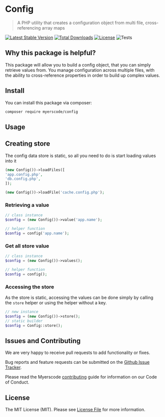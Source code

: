 #  Config
> A PHP utility that creates a configuration object from multi file, cross-referencing array maps

[![Latest Stable Version](https://poser.pugx.org/myerscode/config/v/stable)](https://packagist.org/packages/myerscode/config)
[![Total Downloads](https://poser.pugx.org/myerscode/config/downloads)](https://packagist.org/packages/myerscode/config)
[![License](https://poser.pugx.org/myerscode/config/license)](https://packagist.org/packages/myerscode/config)
![Tests](https://github.com/myerscode/config/workflows/Tests/badge.svg?branch=master)

## Why this package is helpful?

This package will allow you to build a config object, that you can simply retrieve values from. You manage configuration 
across multiple files, with the ability to cross-reference properties in order to build up complex values.

## Install

You can install this package via composer:

``` bash
composer require myerscode/config
```

## Usage

## Creating store
The config data store is static, so all you need to do is start loading values into it
```php
(new Config())->loadFiles([
'app.config.php',
'db.config.php',
]);

(new Config())->loadFile('cache.config.php');
```

### Retrieving a value

```php
// class instance
$config = (new Config())->value('app.name');

// helper function
$config = config('app.name');
```


### Get all store value

```php
// class instance
$config = (new Config())->values();

// helper function
$config = config();
```


### Accessing the store
As the store is static, accessing the values can be done simply by calling the `store` helper or using the helper without a key.
```php
// new instance
$config = (new Config())->store();
// static builder
$config = Config::store();
```

## Issues and Contributing

We are very happy to receive pull requests to add functionality or fixes.

Bug reports and feature requests can be submitted on the [Github Issue Tracker](https://github.com/myerscode/config/issues).

Please read the Myerscode [contributing](https://github.com/myerscode/docs/blob/main/CONTRIBUTING.md) guide for information on our Code of Conduct.

## License

The MIT License (MIT). Please see [License File](LICENSE) for more information.
